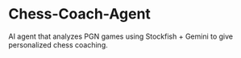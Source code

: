 # Chess-Coach-Agent
AI agent that analyzes PGN games using Stockfish + Gemini to give personalized chess coaching.
